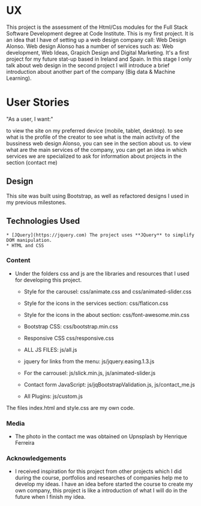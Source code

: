 # UX
This project is the assessment of the Html/Css modules for the Full Stack Software Development degree at Code Institute.
This is my first project. It is an idea that I have of setting up a web design company call: Web Design Alonso. 
Web design Alonso has a number of services such as: Web development, Web Ideas, Grapich Design and Digital Marketing.
It's a first project for my future stat-up based in Ireland and Spain. In this stage I only talk about web design in the second project I will introduce a brief introduction about another part of the company (Big data & Machine Learning).

# User Stories

"As a user, I want:"

to view the site on my preferred device (mobile, tablet, desktop).
to see what is the profile of the creator 
to see what is the main activity of the bussiness web design Alonso, you can see in the section about us.
to view what are the main services of the company, you can get an idea in which services we are specialized
to ask for information about projects in the section (contact me)

## Design

This site was built using Bootstrap, as well as refactored designs I used in my previous milestones.




## Technologies Used

    * [JQuery](https://jquery.com) The project uses **JQuery** to simplify DOM manipulation.
    * HTML and CSS

### Content
- Under the folders css and js are the libraries and resources that I used for developing this project. 
    * Style for the carousel: css/animate.css and css/animated-slider.css
    * Style for the icons in the services section: css/flaticon.css
    * Style for the icons in the about section: css/font-awesome.min.css
    * Bootstrap CSS: css/bootstrap.min.css    
    * Responsive CSS css/responsive.css

    * ALL JS FILES: js/all.js
	* jquery for links from the menu: js/jquery.easing.1.3.js
    * For the carrousel: js/slick.min.js, js/animated-slider.js
	* Contact form JavaScript: js/jqBootstrapValidation.js, js/contact_me.js
    * All Plugins: js/custom.js

The files index.html and style.css are my own code.

### Media
- The photo in the contact me was obtained on Upnsplash by Henrique Ferreira

### Acknowledgements

- I received inspiration for this project from other projects which I did during the course, portfolios and researches of companies help me to develop my ideas. I have an idea before started the course to create my own company, this project is like a introduction of what I will do in the future when I finish my idea.
